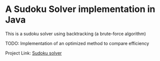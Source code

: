 
# A Sudoku Solver implementation in Java

This is a sudoku solver using backtracking (a brute-force algorithm)

TODO: Implementation of an optimized method to compare efficiency

Project Link: [Sudoku solver](https://github.com/augustomtt/SudokuEZ)



